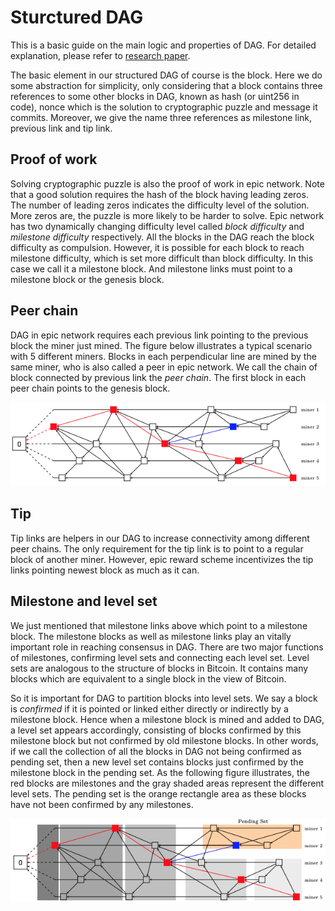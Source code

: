 # Sturctured DAG

This is a basic guide on the main logic and properties of DAG. For detailed explanation, please refer to [research paper](https://arxiv.org/pdf/1901.02755.pdf).

The basic element in our structured DAG of course is the block. Here we do some abstraction for simplicity, only considering that a block contains three references to some other blocks in DAG, known as hash \(or uint256 in code\), nonce which is the solution to cryptographic puzzle and message it commits. Moreover, we give the name three references as milestone link, previous link and tip link.

## Proof of work

Solving cryptographic puzzle is also the proof of work in epic network. Note that a good solution requires the hash of the block having leading zeros. The number of leading zeros indicates the difficulty level of the solution. More zeros are, the puzzle is more likely to be harder to solve. Epic network has two dynamically changing difficulty level called _block difficulty_ and _milestone difficulty_ respectively. All the blocks in the DAG reach the block difficulty as compulsion. However, it is possible for each block to reach milestone difficulty, which is set more difficult than block difficulty. In this case we call it a milestone block. And milestone links must point to a milestone block or the genesis block.

## Peer chain

DAG in epic network requires each previous link pointing to the previous block the miner just mined. The figure below illustrates a typical scenario with 5 different miners. Blocks in each perpendicular line are mined by the same miner, who is also called a peer in epic network. We call the chain of block connected by previous link the _peer chain_. The first block in each peer chain points to the genesis block.

![Peer Chain Illustration](../.gitbook/assets/peer_chain_illu.png)

## Tip

Tip links are helpers in our DAG to increase connectivity among different peer chains. The only requirement for the tip link is to point to a regular block of another miner. However, epic reward scheme incentivizes the tip links pointing newest block as much as it can.

## Milestone and level set

We just mentioned that milestone links above which point to a milestone block. The milestone blocks as well as milestone links play an vitally important role in reaching consensus in DAG. There are two major functions of milestones, confirming level sets and connecting each level set. Level sets are analogous to the structure of blocks in Bitcoin. It contains many blocks which are equivalent to a single block in the view of Bitcoin.

So it is important for DAG to partition blocks into level sets. We say a block is _confirmed_ if it is pointed or linked either directly or indirectly by a milestone block. Hence when a milestone block is mined and added to DAG, a level set appears accordingly, consisting of blocks confirmed by this milestone block but not confirmed by old milestone blocks. In other words, if we call the collection of all the blocks in DAG not being confirmed as pending set, then a new level set contains blocks just confirmed by the milestone block in the pending set. As the following figure illustrates, the red blocks are milestones and the gray shaded areas represent the different level sets. The pending set is the orange rectangle area as these blocks have not been confirmed by any milestones.

![Sample Level Set](../.gitbook/assets/level_set_illu.png)

